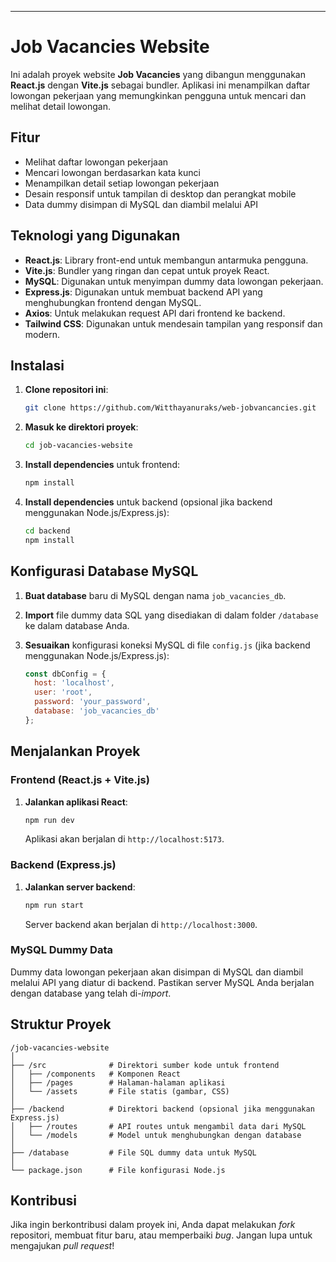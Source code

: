 

---

# Job Vacancies Website

Ini adalah proyek website **Job Vacancies** yang dibangun menggunakan **React.js** dengan **Vite.js** sebagai bundler. Aplikasi ini menampilkan daftar lowongan pekerjaan yang memungkinkan pengguna untuk mencari dan melihat detail lowongan.

## Fitur

- Melihat daftar lowongan pekerjaan
- Mencari lowongan berdasarkan kata kunci
- Menampilkan detail setiap lowongan pekerjaan
- Desain responsif untuk tampilan di desktop dan perangkat mobile
- Data dummy disimpan di MySQL dan diambil melalui API

## Teknologi yang Digunakan

- **React.js**: Library front-end untuk membangun antarmuka pengguna.
- **Vite.js**: Bundler yang ringan dan cepat untuk proyek React.
- **MySQL**: Digunakan untuk menyimpan dummy data lowongan pekerjaan.
- **Express.js**: Digunakan untuk membuat backend API yang menghubungkan frontend dengan MySQL.
- **Axios**: Untuk melakukan request API dari frontend ke backend.
- **Tailwind CSS**: Digunakan untuk mendesain tampilan yang responsif dan modern.

## Instalasi

1. **Clone repositori ini**:

   ```bash
   git clone https://github.com/Witthayanuraks/web-jobvancancies.git
   ```

2. **Masuk ke direktori proyek**:

   ```bash
   cd job-vacancies-website
   ```

3. **Install dependencies** untuk frontend:

   ```bash
   npm install
   ```

4. **Install dependencies** untuk backend (opsional jika backend menggunakan Node.js/Express.js):

   ```bash
   cd backend
   npm install
   ```

## Konfigurasi Database MySQL

1. **Buat database** baru di MySQL dengan nama `job_vacancies_db`.
2. **Import** file dummy data SQL yang disediakan di dalam folder `/database` ke dalam database Anda.
3. **Sesuaikan** konfigurasi koneksi MySQL di file `config.js` (jika backend menggunakan Node.js/Express.js):

   ```js
   const dbConfig = {
     host: 'localhost',
     user: 'root',
     password: 'your_password',
     database: 'job_vacancies_db'
   };
   ```

## Menjalankan Proyek

### Frontend (React.js + Vite.js)

1. **Jalankan aplikasi React**:

   ```bash
   npm run dev
   ```

   Aplikasi akan berjalan di `http://localhost:5173`.

### Backend (Express.js)

1. **Jalankan server backend**:

   ```bash
   npm run start
   ```

   Server backend akan berjalan di `http://localhost:3000`.

### MySQL Dummy Data

Dummy data lowongan pekerjaan akan disimpan di MySQL dan diambil melalui API yang diatur di backend. Pastikan server MySQL Anda berjalan dengan database yang telah di-*import*.

## Struktur Proyek

```
/job-vacancies-website
│
├── /src              # Direktori sumber kode untuk frontend
│   ├── /components   # Komponen React
│   ├── /pages        # Halaman-halaman aplikasi
│   └── /assets       # File statis (gambar, CSS)
│
├── /backend          # Direktori backend (opsional jika menggunakan Express.js)
│   ├── /routes       # API routes untuk mengambil data dari MySQL
│   └── /models       # Model untuk menghubungkan dengan database
│
├── /database         # File SQL dummy data untuk MySQL
│
└── package.json      # File konfigurasi Node.js
```

## Kontribusi

Jika ingin berkontribusi dalam proyek ini, Anda dapat melakukan *fork* repositori, membuat fitur baru, atau memperbaiki *bug*. Jangan lupa untuk mengajukan *pull request*!

